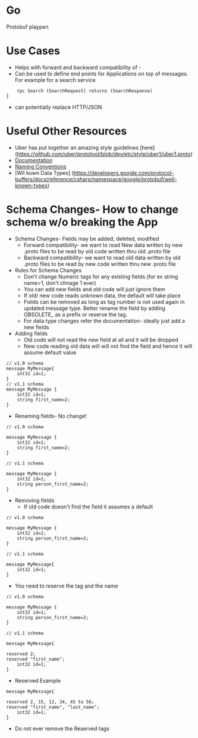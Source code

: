 # Go
Protobuf playpen 

# Use Cases

* Helps with forward and backward compatibility of -
* Can be used to define end points for Applications on top of messages. For example for a search service

``` service SearchService {                                       
    rpc Search (SearchRequest) returns (SearchResponse)        
}
```
* can potentially replace HTTP/JSON


# Useful Other Resources 

* Uber has put together an amazing style guidelines [here] (https://github.com/uber/prototool/blob/dev/etc/style/uber1/uber1.proto)
* [Documentation](https://developers.google.com/protocol-buffers/docs/proto3)
* [Naming Conventions](https://developers.google.com/protocol-buffers/docs/reference/csharp/namespace/google/protobuf/well-known-types)
* [Wll kown Data Types] (https://developers.google.com/protocol-buffers/docs/reference/csharp/namespace/google/protobuf/well-known-types)

# Schema Changes- How to change schema w/o breaking the App

- Schema Changes- Fields may be added, deleted, modified 
  - Forward compatibility- we want to read New data written by new .proto files to be read by old code written thru old .proto file
  - Backward compatibility- we want to read old data written by old .proto files to be read by new code written thru new .proto file
- Rules for Schema Changes
  - Don't change Numeric tags for any existing fields (for ex string name=1, don't chnage 1 ever)
  - You can add new fields and old code will just ignore them
  - If old/ new code reads unknown data, the default will take place
  - Fields can be removed as long as tag number is not used again in updated message type. Better rename the field by adding OBSOLETE_ as a prefix or reserve the tag. 
  - For data type changes refer the documentation- ideally just add a new fields
- Adding fields 
  - Old code will not read the new field at all and it will be dropped
  - New code reading old data will will not find the field and hence it will assume default value

```
// v1.0 schema
message MyMessage{
    int32 id=1;
} 
// v1.1 schema
message MyMessage {
    int32 id=1;
    string first_name=2;
}
```
 - Renaming fields- No change!
    
```
// v1.0 schema

message MyMessage {
    int32 id=1;
    string first_name=2;
}  

// v1.1 schema

message MyMessage {
    int32 id=1;
    string person_first_name=2;
}  
```

 - Removing fields
   - If old code doesn't find the field it assumes a default
```
// v1.0 schema

message MyMessage {
    int32 id=1;
    string person_first_name=2;
}  

// v1.1 schema

message MyMessage{
    int32 id=1;
}
```
   - You need to reserve the tag and the name
```
// v1.0 schema

message MyMessage {
    int32 id=1;
    string person_first_name=2;
}  

// v1.1 schema

message MyMessage{

reserved 2;
reserved "first_name";
    int32 id=1;
}
```
 - Reserved Example

```
message MyMessage{

reserved 2, 15, 12, 34, 45 to 56;
reserved "first_name", "last_name";
    int32 id=1;
}  
```

   - Do not ever remove the Reserved tags


